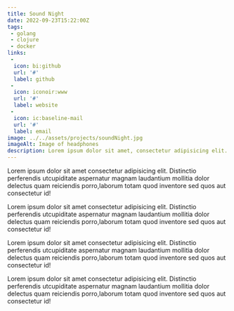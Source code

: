 ```yaml
---
title: Sound Night
date: 2022-09-23T15:22:00Z
tags:
 - golang
 - clojure
 - docker
links:
 -
  icon: bi:github
  url: '#'
  label: github
 -
  icon: iconoir:www
  url: '#'
  label: website
 -
  icon: ic:baseline-mail
  url: '#'
  label: email
image: ../../assets/projects/soundNight.jpg
imageAlt: Image of headphones
description: Lorem ipsum dolor sit amet, consectetur adipisicing elit. Laborum dignissimos eveniet dolor. Laborum dignissimos eveniet dolor.
---
```

Lorem ipsum dolor sit amet consectetur adipisicing elit. Distinctio perferendis utcupiditate aspernatur magnam laudantium mollitia dolor delectus quam reiciendis porro,laborum totam quod inventore sed quos aut consectetur id!

Lorem ipsum dolor sit amet consectetur adipisicing elit. Distinctio perferendis utcupiditate aspernatur magnam laudantium mollitia dolor delectus quam reiciendis porro,laborum totam quod inventore sed quos aut consectetur id!

Lorem ipsum dolor sit amet consectetur adipisicing elit. Distinctio perferendis utcupiditate aspernatur magnam laudantium mollitia dolor delectus quam reiciendis porro,laborum totam quod inventore sed quos aut consectetur id!

Lorem ipsum dolor sit amet consectetur adipisicing elit. Distinctio perferendis utcupiditate aspernatur magnam laudantium mollitia dolor delectus quam reiciendis porro,laborum totam quod inventore sed quos aut consectetur id!
